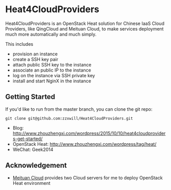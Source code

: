 # Heat4CloudProviders
Heat4CloudProviders is an OpenStack Heat solution for Chinese IaaS Cloud Providers, like QingCloud and Meituan Cloud, to 
make services deployment much more automatically and much simply. 

This includes
* provision an instance
* create a SSH key pair
* attach public SSH key to the instance
* associate an public IP to the instance
* log on the instance via SSH private key
* install and start NginX in the instance

Getting Started
---------------

If you'd like to run from the master branch, you can clone the git repo:

    git clone git@github.com:zzxwill/Heat4CloudProviders.git


* Blog: http://www.zhouzhengxi.com/wordpress/2015/10/10/heat4cloudproviders-get-started/
* OpenStack Heat: http://www.zhouzhengxi.com/wordpress/tag/heat/
* WeChat: Geek2014

Acknowledgement
---------------

* [Meituan Cloud](https://mos.meituan.com/) provides two Cloud servers for me to deploy OpenStack Heat environment
